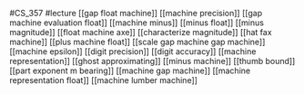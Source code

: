 #CS_357
#lecture
[[gap float machine]]
[[machine precision]]
[[gap machine evaluation float]]
[[machine minus]]
[[minus float]]
[[minus magnitude]]
[[float machine axe]]
[[characterize magnitude]]
[[hat fax machine]]
[[plus machine float]]
[[scale gap machine gap machine]]
[[machine epsilon]]
[[digit precision]]
[[digit accuracy]]
[[machine representation]]
[[ghost approximating]]
[[minus machine]]
[[thumb bound]]
[[part exponent m bearing]]
[[machine gap machine]]
[[machine representation float]]
[[machine lumber machine]]
